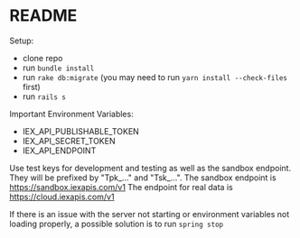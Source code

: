 # README

Setup:
* clone repo
* run `bundle install`
* run `rake db:migrate` (you may need to run `yarn install --check-files` first)
* run `rails s`

Important Environment Variables:
* IEX_API_PUBLISHABLE_TOKEN
* IEX_API_SECRET_TOKEN
* IEX_API_ENDPOINT

Use test keys for development and testing as well as the sandbox endpoint. They will be prefixed by "Tpk_..." and "Tsk_...".
The sandbox endpoint is https://sandbox.iexapis.com/v1
The endpoint for real data is https://cloud.iexapis.com/v1

If there is an issue with the server not starting or environment variables not loading properly, a possible solution is to run `spring stop`

